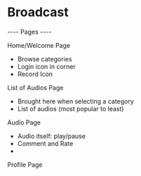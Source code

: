 # Broadcast

---- Pages ----

Home/Welcome Page
- Browse categories
- Login icon in corner
- Record Icon

List of Audios Page
- Brought here when selecting a category
- List of audios (most popular to least)

Audio Page
- Audio itself: play/pause
- Comment and Rate
- 

Profile Page

